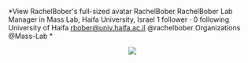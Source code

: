 *View RachelBober's full-sized avatar
RachelBober
RachelBober
Lab Manager in Mass Lab, Haifa University, Israel
 1 follower · 0 following
University of Haifa
rbober@univ.haifa.ac.il
@rachelbober
Organizations
@Mass-Lab
*



<p align="center">
  <img src="https://github.com/Mass-Lab/Open_Lab_Notebook_Mass_Lab/blob/master/images/Coral_readme.jpg?raw=true?raw=true" />
</p>

